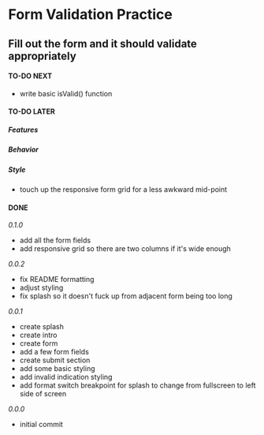 # Form Validation Practice

## Fill out the form and it should validate appropriately

#### TO-DO NEXT

-   write basic isValid() function

#### TO-DO LATER

##### Features

##### Behavior

##### Style

-   touch up the responsive form grid for a less awkward mid-point

#### DONE

_0.1.0_

-   add all the form fields
-   add responsive grid so there are two columns if it's wide enough

_0.0.2_

-   fix README formatting
-   adjust styling
-   fix splash so it doesn't fuck up from adjacent form being too long

_0.0.1_

-   create splash
-   create intro
-   create form
-   add a few form fields
-   create submit section
-   add some basic styling
-   add invalid indication styling
-   add format switch breakpoint for splash to change from fullscreen to left side of screen

_0.0.0_

-   initial commit
